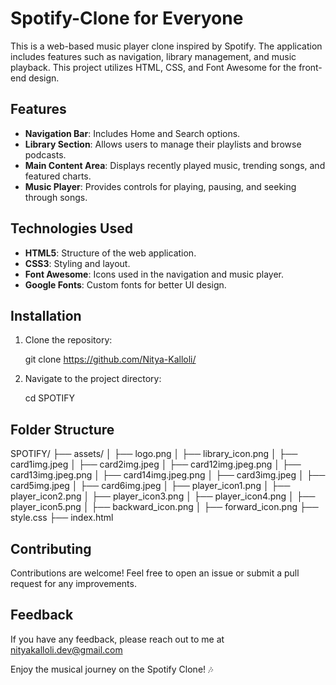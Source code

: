 # Spotify-Clone for Everyone

This is a web-based music player clone  inspired by Spotify. The application includes features such as navigation, library management, and music playback. This project utilizes HTML, CSS, and Font Awesome for the front-end design.

## Features

- **Navigation Bar**: Includes Home and Search options.
- **Library Section**: Allows users to manage their playlists and browse podcasts.
- **Main Content Area**: Displays recently played music, trending songs, and featured charts.
- **Music Player**: Provides controls for playing, pausing, and seeking through songs.

## Technologies Used

- **HTML5**: Structure of the web application.
- **CSS3**: Styling and layout.
- **Font Awesome**: Icons used in the navigation and music player.
- **Google Fonts**: Custom fonts for better UI design.

## Installation

1. Clone the repository:
  
   git clone https://github.com/Nitya-Kalloli/

2. Navigate to the project directory:

   cd SPOTIFY

## Folder Structure
SPOTIFY/
├── assets/
│   ├── logo.png
│   ├── library_icon.png
│   ├── card1img.jpeg
│   ├── card2img.jpeg
│   ├── card12img.jpeg.png
│   ├── card13img.jpeg.png
│   ├── card14img.jpeg.png
│   ├── card3img.jpeg
│   ├── card5img.jpeg
│   ├── card6img.jpeg
│   ├── player_icon1.png
│   ├── player_icon2.png
│   ├── player_icon3.png
│   ├── player_icon4.png
│   ├── player_icon5.png
│   ├── backward_icon.png
│   ├── forward_icon.png
├── style.css
├── index.html


## Contributing
Contributions are welcome! Feel free to open an issue or submit a pull request for any improvements.

## Feedback
If you have any feedback, please reach out to me at nityakalloli.dev@gmail.com

Enjoy the musical journey on the Spotify Clone! 🎶